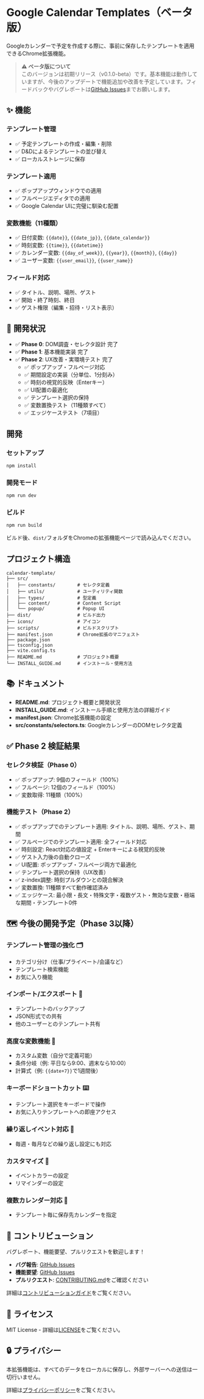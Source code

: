 # Google Calendar Templates（ベータ版）

Googleカレンダーで予定を作成する際に、事前に保存したテンプレートを適用できるChrome拡張機能。

> **⚠️ ベータ版について**  
> このバージョンは初期リリース（v0.1.0-beta）です。基本機能は動作していますが、今後のアップデートで機能追加や改善を予定しています。フィードバックやバグレポートは[GitHub Issues](https://github.com/maru0014/google-calendar-template/issues)までお願いします。

## ✨ 機能

### テンプレート管理
- ✅ 予定テンプレートの作成・編集・削除
- ✅ D&Dによるテンプレートの並び替え
- ✅ ローカルストレージに保存

### テンプレート適用
- ✅ ポップアップウィンドウでの適用
- ✅ フルページエディタでの適用
- ✅ Google Calendar UIに完璧に馴染む配置

### 変数機能（11種類）
- ✅ 日付変数: `{{date}}`, `{{date_jp}}`, `{{date_calendar}}`
- ✅ 時刻変数: `{{time}}`, `{{datetime}}`
- ✅ カレンダー変数: `{{day_of_week}}`, `{{year}}`, `{{month}}`, `{{day}}`
- ✅ ユーザー変数: `{{user_email}}`, `{{user_name}}`

### フィールド対応
- ✅ タイトル、説明、場所、ゲスト
- ✅ 開始・終了時刻、終日
- ✅ ゲスト権限（編集・招待・リスト表示）

## 🎯 開発状況

- ✅ **Phase 0**: DOM調査・セレクタ設計 完了
- ✅ **Phase 1**: 基本機能実装 完了
- ✅ **Phase 2**: UX改善・実環境テスト 完了
  - ✅ ポップアップ・フルページ対応
  - ✅ 期間設定の実装（分単位、1分刻み）
  - ✅ 時刻の視覚的反映（Enterキー）
  - ✅ UI配置の最適化
  - ✅ テンプレート選択の保持
  - ✅ 変数置換テスト（11種類すべて）
  - ✅ エッジケーステスト（7項目）

## 開発

### セットアップ

```bash
npm install
```

### 開発モード

```bash
npm run dev
```

### ビルド

```bash
npm run build
```

ビルド後、`dist/`フォルダをChromeの拡張機能ページで読み込んでください。

## プロジェクト構造

```
calendar-template/
├── src/
│   ├── constants/        # セレクタ定義
│   ├── utils/            # ユーティリティ関数
│   ├── types/            # 型定義
│   ├── content/          # Content Script
│   └── popup/            # Popup UI
├── dist/                 # ビルド出力
├── icons/                # アイコン
├── scripts/              # ビルドスクリプト
├── manifest.json         # Chrome拡張のマニフェスト
├── package.json
├── tsconfig.json
├── vite.config.ts
├── README.md             # プロジェクト概要
└── INSTALL_GUIDE.md      # インストール・使用方法
```

## 📚 ドキュメント

- **README.md**: プロジェクト概要と開発状況
- **INSTALL_GUIDE.md**: インストール手順と使用方法の詳細ガイド
- **manifest.json**: Chrome拡張機能の設定
- **src/constants/selectors.ts**: GoogleカレンダーのDOMセレクタ定義

## ✅ Phase 2 検証結果

### セレクタ検証（Phase 0）
- ✅ ポップアップ: 9個のフィールド（100%）
- ✅ フルページ: 12個のフィールド（100%）
- ✅ 変数取得: 11種類（100%）

### 機能テスト（Phase 2）
- ✅ ポップアップでのテンプレート適用: タイトル、説明、場所、ゲスト、期間
- ✅ フルページでのテンプレート適用: 全フィールド対応
- ✅ 時刻設定: React対応の値設定 + Enterキーによる視覚的反映
- ✅ ゲスト入力後の自動クローズ
- ✅ UI配置: ポップアップ・フルページ両方で最適化
- ✅ テンプレート選択の保持（UX改善）
- ✅ z-index調整: 時刻プルダウンとの競合解決
- ✅ 変数置換: 11種類すべて動作確認済み
- ✅ エッジケース: 最小限・長文・特殊文字・複数ゲスト・無効な変数・極端な期間・テンプレート0件

## 🗺️ 今後の開発予定（Phase 3以降）

### テンプレート管理の強化 🗂️
- カテゴリ分け（仕事/プライベート/会議など）
- テンプレート検索機能
- お気に入り機能

### インポート/エクスポート 💾
- テンプレートのバックアップ
- JSON形式での共有
- 他のユーザーとのテンプレート共有

### 高度な変数機能 🔧
- カスタム変数（自分で定義可能）
- 条件分岐（例: 平日なら9:00、週末なら10:00）
- 計算式（例: `{{date+7}}`で1週間後）

### キーボードショートカット ⌨️
- テンプレート選択をキーボードで操作
- お気に入りテンプレートへの即座アクセス

### 繰り返しイベント対応 🔄
- 毎週・毎月などの繰り返し設定にも対応

### カスタマイズ 🎨
- イベントカラーの設定
- リマインダーの設定

### 複数カレンダー対応 📅
- テンプレート毎に保存先カレンダーを指定

## 🤝 コントリビューション

バグレポート、機能要望、プルリクエストを歓迎します！

- **バグ報告**: [GitHub Issues](https://github.com/maru0014/google-calendar-template/issues)
- **機能要望**: [GitHub Issues](https://github.com/maru0014/google-calendar-template/issues)
- **プルリクエスト**: [CONTRIBUTING.md](CONTRIBUTING.md)をご確認ください

詳細は[コントリビューションガイド](CONTRIBUTING.md)をご覧ください。

## 📄 ライセンス

MIT License - 詳細は[LICENSE](LICENSE)をご覧ください。

## 🔒 プライバシー

本拡張機能は、すべてのデータをローカルに保存し、外部サーバーへの送信は一切行いません。

詳細は[プライバシーポリシー](https://maru0014.github.io/google-calendar-template/PRIVACY_POLICY)をご覧ください。
